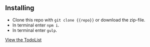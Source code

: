 ## Installing

- Clone this repo with `git clone {{repo}}` or download the zip-file.
- In terminal enter `npm i`.
- In terminal enter `gulp`.

[View the TodoList](http://tarthur.github.io/todoList/)
